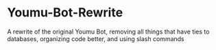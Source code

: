 # Youmu-Bot-Rewrite
A rewrite of the original Youmu Bot, removing all things that have ties to databases, organizing code better, and using slash commands
